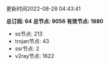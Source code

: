 更新时间2022-08-28 04:43:41

**总订阅: 64**
**总节点: 9056**
**有效节点: 1880**
- ss节点: 213
- trojan节点: 43
- ssr节点: 2
- v2ray节点: 1622
